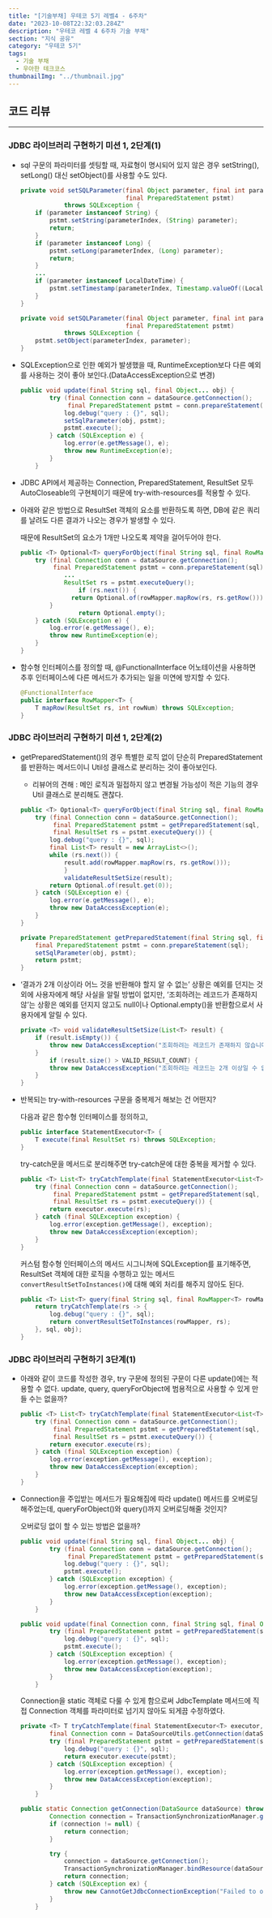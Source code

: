```yaml
---
title: "[기술부채] 우테코 5기 레벨4 - 6주차"
date: "2023-10-08T22:32:03.284Z"
description: "우테코 레벨 4 6주차 기술 부채"
section: "지식 공유" 
category: "우테코 5기"
tags:
  - 기술 부채
  - 우아한 테크코스
thumbnailImg: "../thumbnail.jpg"
---
```


## 코드 리뷰

---

### JDBC 라이브러리 구현하기 미션 1, 2단계(1)

- sql 구문의 파라미터를 셋팅할 때, 자료형이 명시되어 있지 않은 경우 setString(), setLong() 대신 setObject()를 사용할 수도 있다.
    
    ```java
    private void setSQLParameter(final Object parameter, final int parameterIndex,
                                 final PreparedStatement pstmt)
                throws SQLException {
        if (parameter instanceof String) {
            pstmt.setString(parameterIndex, (String) parameter);
            return;
        }
        if (parameter instanceof Long) {
            pstmt.setLong(parameterIndex, (Long) parameter);
            return;
        }
        ...
        if (parameter instanceof LocalDateTime) {
            pstmt.setTimestamp(parameterIndex, Timestamp.valueOf((LocalDateTime) parameter));
        }
    }
    ```
    
    ```java
    private void setSQLParameter(final Object parameter, final int parameterIndex,
                                 final PreparedStatement pstmt)
                throws SQLException {
        pstmt.setObject(parameterIndex, parameter);
    }
    ```
    
- SQLException으로 인한 예외가 발생했을 때, RuntimeException보다 다른 예외를 사용하는 것이 좋아 보인다.(DataAccessException으로 변경)
    
    ```java
    public void update(final String sql, final Object... obj) {
            try (final Connection conn = dataSource.getConnection();
                 final PreparedStatement pstmt = conn.prepareStatement(sql)) {
                log.debug("query : {}", sql);
                setSqlParameter(obj, pstmt);
                pstmt.execute();
            } catch (SQLException e) {
                log.error(e.getMessage(), e);
                throw new RuntimeException(e);
            }
        }
    ```
    
- JDBC API에서 제공하는 Connection, PreparedStatement, ResultSet 모두 AutoCloseable의 구현체이기 때문에 try-with-resources를 적용할 수 있다.
- 아래와 같은 방법으로 ResultSet 객체의 요소를 반환하도록 하면, DB에 같은 쿼리를 날려도 다른 결과가 나오는 경우가 발생할 수 있다.
    
    때문에 ResultSet의 요소가 1개만 나오도록 제약을 걸어두어야 한다.
    
    ```java
    public <T> Optional<T> queryForObject(final String sql, final RowMapper<T> rowMapper, final Object... obj) {
        try (final Connection conn = dataSource.getConnection();
             final PreparedStatement pstmt = conn.prepareStatement(sql)) {
    		    ...
    		    ResultSet rs = pstmt.executeQuery();
    				if (rs.next()) {
                  return Optional.of(rowMapper.mapRow(rs, rs.getRow()));
            }
    				return Optional.empty();
        } catch (SQLException e) {
            log.error(e.getMessage(), e);
            throw new RuntimeException(e);
        }
    }
    ```
    
- 함수형 인터페이스를 정의할 때, @FunctionalInterface 어노테이션을 사용하면 추후 인터페이스에 다른 메서드가 추가되는 일을 미연에 방지할 수 있다.
    
    ```java
    @FunctionalInterface
    public interface RowMapper<T> {
        T mapRow(ResultSet rs, int rowNum) throws SQLException;
    }
    ```
    

### JDBC 라이브러리 구현하기 미션 1, 2단계(2)

- getPreparedStatement()의 경우 특별한 로직 없이 단순히 PreparedStatement를 반환하는 메서드이니 Util성 클래스로 분리하는 것이 좋아보인다.
    - 리뷰어의 견해 : 메인 로직과 밀접하지 않고 변경될 가능성이 적은 기능의 경우 Util 클래스로 분리해도 괜찮다.
    
    ```java
    public <T> Optional<T> queryForObject(final String sql, final RowMapper<T> rowMapper, final Object... obj) {
        try (final Connection conn = dataSource.getConnection();
             final PreparedStatement pstmt = getPreparedStatement(sql, obj, conn);
             final ResultSet rs = pstmt.executeQuery()) {
            log.debug("query : {}", sql);
            final List<T> result = new ArrayList<>();
            while (rs.next()) {
                result.add(rowMapper.mapRow(rs, rs.getRow()));
    			}
    			validateResultSetSize(result);
            return Optional.of(result.get(0));
        } catch (SQLException e) {
            log.error(e.getMessage(), e);
            throw new DataAccessException(e);
        }
    }
    
    private PreparedStatement getPreparedStatement(final String sql, final Object[] obj, final Connection conn) throws SQLException {
        final PreparedStatement pstmt = conn.prepareStatement(sql);
        setSqlParameter(obj, pstmt);
        return pstmt;
    }
    ```
    
- ‘결과가 2개 이상이라 어느 것을 반환해야 할지 알 수 없는’ 상황은 예외를 던지는 것 외에 사용자에게 해당 사실을 알릴 방법이 없지만, ‘조회하려는 레코드가 존재하지 않’는 상황은 예외를 던지지 않고도 null이나 Optional.empty()을 반환함으로서 사용자에게 알릴 수 있다.
    
    ```java
    private <T> void validateResultSetSize(List<T> result) {
        if (result.isEmpty()) {
            throw new DataAccessException("조회하려는 레코드가 존재하지 않습니다.");
        }
    		if (result.size() > VALID_RESULT_COUNT) {
            throw new DataAccessException("조회하려는 레코드는 2개 이상일 수 없습니다.");
        }
    }
    ```
    
- 반복되는 try-with-resources 구문을 중복제거 해보는 건 어떤지?
    
    다음과 같은 함수형 인터페이스를 정의하고,
    
    ```java
    public interface StatementExecutor<T> {
        T execute(final ResultSet rs) throws SQLException;
    }
    ```
    
    try-catch문을 메서드로 분리해주면 try-catch문에 대한 중복을 제거할 수 있다.
    
    ```java
    public <T> List<T> tryCatchTemplate(final StatementExecutor<List<T>> executor, final String sql, final Object... obj) {
        try (final Connection conn = dataSource.getConnection();
             final PreparedStatement pstmt = getPreparedStatement(sql, obj, conn);
             final ResultSet rs = pstmt.executeQuery()) {
            return executor.execute(rs);
        } catch (final SQLException exception) {
            log.error(exception.getMessage(), exception);
            throw new DataAccessException(exception);
        }
    }
    ```
    
    커스텀 함수형 인터페이스의 메서드 시그니쳐에 SQLException를 표기해주면, ResultSet 객체에 대한 로직을 수행하고 있는 메서드 `convertResultSetToInstances()`에 대해 예외 처리를 해주지 않아도 된다.
    
    ```java
    public <T> List<T> query(final String sql, final RowMapper<T> rowMapper, final Object... obj) {
        return tryCatchTemplate(rs -> {
            log.debug("query : {}", sql);
            return convertResultSetToInstances(rowMapper, rs);
        }, sql, obj);
    }
    ```
    

### JDBC 라이브러리 구현하기 3단계(1)

- 아래와 같이 코드를 작성한 경우, try 구문에 정의된 구문이 다른 update()에는 적용할 수 없다. update, query, queryForObject에 범용적으로 사용할 수 있게 만들 수는 없을까?
    
    ```java
    public <T> List<T> tryCatchTemplate(final StatementExecutor<List<T>> executor, final String sql, final Object... obj) {
        try (final Connection conn = dataSource.getConnection();
             final PreparedStatement pstmt = getPreparedStatement(sql, obj, conn);
             final ResultSet rs = pstmt.executeQuery()) {
            return executor.execute(rs);
        } catch (final SQLException exception) {
            log.error(exception.getMessage(), exception);
            throw new DataAccessException(exception);
        }
    }
    ```
    
- Connection을 주입받는 메서드가 필요해짐에 따라 update() 메서드를 오버로딩해주었는데, queryForObject()와 query()까지 오버로딩해줄 것인지?
    
    오버로딩 없이 할 수 있는 방법은 없을까?
    
    ```java
    public void update(final String sql, final Object... obj) {
            try (final Connection conn = dataSource.getConnection();
                 final PreparedStatement pstmt = getPreparedStatement(sql, obj, conn)) {
                log.debug("query : {}", sql);
                pstmt.execute();
            } catch (SQLException exception) {
                log.error(exception.getMessage(), exception);
                throw new DataAccessException(exception);
            }
        }
    
    public void update(final Connection conn, final String sql, final Object... obj) {
            try (final PreparedStatement pstmt = getPreparedStatement(sql, obj, conn)) {
                log.debug("query : {}", sql);
                pstmt.execute();
            } catch (SQLException exception) {
                log.error(exception.getMessage(), exception);
                throw new DataAccessException(exception);
            }
        }
    ```
    
    Connection을 static 객체로 다룰 수 있게 함으로써 JdbcTemplate 메서드에 직접 Connection 객체를 파라미터로 넘기지 않아도 되게끔 수정하였다.
    
    ```java
    private <T> T tryCatchTemplate(final StatementExecutor<T> executor, final String sql, final Object... obj) {
            final Connection conn = DataSourceUtils.getConnection(dataSource);
            try (final PreparedStatement pstmt = getPreparedStatement(sql, obj, conn)) {
                log.debug("query : {}", sql);
                return executor.execute(pstmt);
            } catch (SQLException exception) {
                log.error(exception.getMessage(), exception);
                throw new DataAccessException(exception);
            }
        }
    ```
    
    ```java
    public static Connection getConnection(DataSource dataSource) throws CannotGetJdbcConnectionException {
            Connection connection = TransactionSynchronizationManager.getResource(dataSource);
            if (connection != null) {
                return connection;
            }
    
            try {
                connection = dataSource.getConnection();
                TransactionSynchronizationManager.bindResource(dataSource, connection);
                return connection;
            } catch (SQLException ex) {
                throw new CannotGetJdbcConnectionException("Failed to obtain JDBC Connection", ex);
            }
        }
    ```
